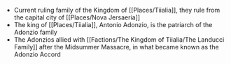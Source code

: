 - Current ruling family of the Kingdom of [[Places/Tiialia]], they rule from the capital city of [[Places/Nova Jersaeria]]
- The king of [[Places/Tiialia]], Antonio Adonzio, is the patriarch of the Adonzio family
- The Adonzios allied with [[Factions/The Kingdom of Tiialia/The Landucci Family]] after the Midsummer Massacre, in what became known as the Adonzio Accord